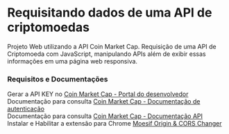 # Requisitando dados de uma API de criptomoedas
Projeto Web utilizando a API Coin Market Cap.
Requisição de uma API de Criptomoeda com JavaScript, manipulando APIs além de exibir essas informações em uma página web responsiva.


### Requisitos e Documentações
Gerar a API KEY no [Coin Market Cap - Portal do desenvolvedor](https://pro.coinmarketcap.com/account) <br>
Documentação para consulta [Coin Market Cap - Documentação de autenticação](https://coinmarketcap.com/api/documentation/v1/#section/Authentication) <br>
Documentação para consulta [Coin Market Cap - Documentação API](https://coinmarketcap.com/api/documentation/v1/#) <br>
Instalar e Habilitar a extensão para Chrome [Moesif Origin & CORS Changer](https://chrome.google.com/webstore/detail/moesif-origin-cors-change/digfbfaphojjndkpccljibejjbppifbc)
